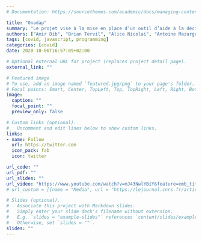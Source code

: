 ```yaml
---
# Documentation: https://sourcethemes.com/academic/docs/managing-content/

title: "Onadap"
summary: "Le projet vise à la mise en place d’un outil d’aide à la décision pour les hôpitaux et autres unités sensibles soumis à l’attrition du personnel atteint par le COVID-19. L’objectif est de produire des rapports journaliers permettant à la fois de visualiser l’évolution de l’épidémie à l’échelle de l’unité, mais aussi de proposer des projections à quelques jours et enfin d’évaluer a priori les scénarios de redéploiement des personnels ou de réorganisation interne."
authors: ["Amir Dib", "Brian Tervil", "Alice Nicolai", "Antoine Mazarguil", "Eglantine Schmiddt", "CITIO"]
tags: [covid, javascript, programming]
categories: [covid]
date: 2020-10-06T16:57:09+02:00

# Optional external URL for project (replaces project detail page).
external_link: ""

# Featured image
# To use, add an image named `featured.jpg/png` to your page's folder.
# Focal points: Smart, Center, TopLeft, Top, TopRight, Left, Right, BottomLeft, Bottom, BottomRight.
image:
  caption: ""
  focal_point: ""
  preview_only: false

# Custom links (optional).
#   Uncomment and edit lines below to show custom links.
links:
- name: Follow
  url: https://twitter.com
  icon_pack: fab
  icon: twitter

url_code: ""
url_pdf: ""
url_slides: ""
url_video: "https://www.youtube.com/watch?v=mJ43NwlYBiY&feature=emb_title"
# url_custom = [{name = "Media", url = "https://lejournal.cnrs.fr/articles/un-logiciel-pour-gerer-les-forces-vives-dun-hopital-en-temps-de-crise"}]

# Slides (optional).
#   Associate this project with Markdown slides.
#   Simply enter your slide deck's filename without extension.
#   E.g. `slides = "example-slides"` references `content/slides/example-slides.md`.
#   Otherwise, set `slides = ""`.
slides: ""
---
```

